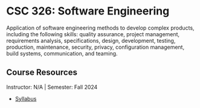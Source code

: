 # CSC 326: Software Engineering
Application of software engineering methods to develop complex products, including the following skills: quality assurance, project management, requirements analysis, specifications, design, development, testing, production, maintenance, security, privacy, configuration management, build systems, communication, and teaming.

## Course Resources
Instructor: N/A | Semester: Fall 2024
* [Syllabus]()
